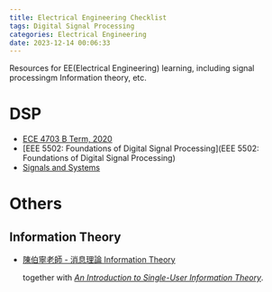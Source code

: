 ```yaml
---
title: Electrical Engineering Checklist
tags: Digital Signal Processing
categories: Electrical Engineering
date: 2023-12-14 00:06:33
---
```



Resources for EE(Electrical Engineering) learning, including signal processingm Information theory, etc.

<!--more-->

# DSP

* [ECE 4703 B Term, 2020](https://schaumont.dyn.wpi.edu/ece4703b20/index.html)
* [EEE 5502: Foundations of Digital Signal Processing](EEE 5502: Foundations of Digital Signal Processing)
* [Signals and Systems](https://eng.libretexts.org/Bookshelves/Electrical_Engineering/Signal_Processing_and_Modeling/Signals_and_Systems_(Baraniuk_et_al.)/12%3A_Z-Transform_and_Discrete_Time_System_Design/12.04%3A_Inverse_Z-Transform)



# Others

## Information Theory

* [陳伯寧老師 - 消息理論 Information Theory](https://www.youtube.com/playlist?list=PLj6E8qlqmkFsWS54o6gNWeDGXeI7c3eUd)

  together with [*An Introduction to Single-User Information Theory*](https://www.amazon.com/Introduction-Single-User-Information-Undergraduate-Mathematics/dp/9811080003).
